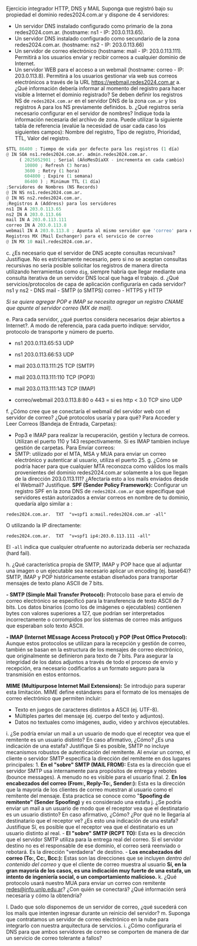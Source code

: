 Ejercicio integrador HTTP, DNS y MAIL
Suponga que registró bajo su propiedad el dominio redes2024.com.ar y dispone de 4 servidores:
- Un servidor DNS instalado configurado como primario de la zona redes2024.com.ar. (hostname: ns1 - IP: 203.0.113.65).
-  Un servidor DNS instalado configurado como secundario de la zona
redes2024.com.ar. (hostname: ns2 - IP: 203.0.113.66)
- Un servidor de correo electrónico (hostname: mail - IP: 203.0.113.111).
Permitirá a los usuarios envíar y recibir correos a cualquier dominio de
Internet.
- Un servidor WEB para el acceso a un webmail (hostname: correo - IP:
203.0.113.8). Permitirá a los usuarios gestionar vía web sus correos electrónicos a través de la URL https://webmail.redes2024.com.ar
a. ¿Qué información debería informar al momento del registro para hacer visible
a Internet el dominio registrado?
	Se deben definir los registros NS de `redes2024.com.ar` en el servidor DNS de la zona `com.ar` y los registros A para los NS previamente definidos.
b. ¿Qué registros sería necesario configurar en el servidor de nombres? Indique
toda la información necesaria del archivo de zona. Puede utilizar la siguiente
tabla de referencia (evalúe la necesidad de usar cada caso los siguientes
campos): Nombre del registro, Tipo de registro, Prioridad, TTL, Valor del
registro.
```python
$TTL 86400 ; Tiempo de vida por defecto para los registros (1 día)
@ IN SOA ns1.redes2024.com.ar. admin.redes2024.com.ar.
	 ( 2025052901 ; Serial (AñoMesDíaXX - incrementa en cada cambio)
	   10800 ; Refresh (3 horas) 
	   3600 ; Retry (1 hora)
	   604800 ; Expire (1 semana)
	   86400 ) ; Minimum TTL (1 día) 
;Servidores de Nombres (NS Records)
@ IN NS ns1.redes2024.com.ar.
@ IN NS ns2.redes2024.com.ar. 
;Registros A (Address) para los servidores 
ns1 IN A 203.0.113.65
ns2 IN A 203.0.113.66 
mail IN A 203.0.113.111 
correo IN A 203.0.113.8 
webmail IN A 203.0.113.8 ; Apunta al mismo servidor que 'correo' para el webmail ;
Registros MX (Mail Exchanger) para el servicio de correo 
@ IN MX 10 mail.redes2024.com.ar.
```
c. ¿Es necesario que el servidor de DNS acepte consultas recursivas?
Justifique.
	No es estrictamente necesario, pero si no se aceptan consultas recursivas no sería posible solicitar los registros de manera directa utilizando herramientas como `dig`, siempre habría que llegar mediante una consulta iterativa de un servidor DNS local que haga el trabajo.
d. ¿Qué servicios/protocolos de capa de aplicación configuraría en cada
servidor?
	ns1 y ns2 - DNS
	mail - SMTP (o SMTPS)
	correo - HTTPS y HTTP

_Si se quiere agregar POP e IMAP se necesita agregar un registro CNAME que apunte al servidor correo (MX de mail)._

e. Para cada servidor, ¿qué puertos considera necesarios dejar abiertos a
Internet?. A modo de referencia, para cada puerto indique: servidor, protocolo
de transporte y número de puerto.
- ns1 203.0.113.65:53 UDP
- ns1 203.0.113.66:53 UDP

- mail 203.0.113.111:25 TCP (SMTP)
- mail 203.0.113.111:110 TCP (POP3)
- mail 203.0.113.111:143 TCP (IMAP)

- correo/webmail 203.0.113.8:80 o 443 = si es http < 3.0 TCP sino UDP

f. ¿Cómo cree que se conectaría el webmail del servidor web con el servidor de
correo? ¿Qué protocolos usaría y para qué?
Para Acceder y Leer Correos (Bandeja de Entrada, Carpetas):
- Pop3 e IMAP para realizar la recuperación, gestión y lectura de correos. Utilizan el puerto 110 y 143 respectivamente. Si es IMAP tambien incluye gestión de carpetas.
Para Enviar correos:
- SMTP: utilizado por el MTA, MSA y MUA para enviar un correo electrónico y autenticar al usuario, utiliza el puerto 25.
g. ¿Cómo se podría hacer para que cualquier MTA reconozca como válidos los
mails provenientes del dominio redes2024.com.ar solamente a los que llegan
de la dirección 203.0.113.111? ¿Afectaría esto a los mails enviados desde el
Webmail? Justifique.
**SPF (Sender Policy Framework):** Configurar un registro SPF en la zona DNS de `redes2024.com.ar` que especifique qué servidores están autorizados a enviar correos en nombre de tu dominio, quedaría algo similar a :

```shell
redes2024.com.ar.  TXT  "v=spf1 a:mail.redes2024.com.ar -all"
```

O utilizando la IP directamente:

```shell
redes2024.com.ar.  TXT  "v=spf1 ip4:203.0.113.111 -all"
```

El `-all` indica que cualquier otrafuente no autorizada debería ser rechazada (hard fail).

h. ¿Qué característica propia de SMTP, IMAP y POP hace que al adjuntar una
imagen o un ejecutable sea necesario aplicar un encoding (ej. base64)?
SMTP, IMAP y POP históricamente estaban diseñados para transportar mensajes de texto plano ASCII de 7 bits.

**- SMTP (Simple Mail Transfer Protocol):** Protocolo base para el envío de correo electrónico se especificó para la transferencia de texto ASCII de 7 bits. Los datos binarios (como los de imágenes o ejecutables) contienen bytes con valores superiores a 127, que podrían ser interpretados incorrectamente o corrompidos por los sistemas de correo más antiguos que esperaban solo texto ASCII.

**- IMAP (Internet MEssage Access Protocol) y POP (Post Office Protocol):** Aunque estos protocolos se utilizan para la recepción y gestión de correo, también se basan en la estructura de los mensajes de correo electrónico, que originalmente se definieron para texto de 7 bits. Para asegurar la integridad de los datos adjuntos a través de todo el proceso de envío y recepción, era necesario codificarlos a un formato seguro para la transmisión en estos entornos.

**MIME (Multipurpose Internet Mail Extensions):** Se introdujo para superar esta limitación. MIME define estándares para el formato de los mensajes de correo electrónico que permiten incluir:

- Texto en juegos de caracteres distintos a ASCII (ej. UTF-8).
- Múltiples partes del mensaje (ej. cuerpo del texto y adjuntos).
- Datos no textuales como imágenes, audio, video y archivos ejecutables.

i. ¿Se podría enviar un mail a un usuario de modo que el receptor vea que el
remitente es un usuario distinto? En caso afirmativo, ¿Cómo? ¿Es una
indicación de una estafa? Justifique
	Si es posible, SMTP no incluye mecanismos robustos de autenticación del remitente. Al enviar un correo, el cliente o servidor SMTP especifica la dirección del remitente en dos lugares principales:
	1. **En el "sobre" SMTP (MAIL FROM):** Esta es la dirección que el servidor SMTP usa internamente para propósitos de entrega y rebotes (bounce messages). A menudo no es visible para el usuario final.
	2. **En los encabezados del correo (From:, Reply-To:, Sender:):** Esta es la dirección que la mayoría de los clientes de correo muestran al usuario como el remitente del mensaje.
	Esta practica se conoce como "**Spoofing de remitente" (Sender Spoofing)** y es considerado una estafa
j. ¿Se podría enviar un mail a un usuario de modo que el receptor vea que el
destinatario es un usuario distinto? En caso afirmativo, ¿Cómo? ¿Por qué no
le llegaría al destinatario que el receptor ve? ¿Es esto una indicación de una
estafa? Justifique
	Sí, es posible que el receptor vea que el destinatario es un usuario distinto al real.
	- **El "sobre" SMTP (RCPT TO):** Esta es la dirección que el servidor SMTP utiliza para la entrega real del correo. Si el servidor destino no es el responsable de ese dominio, el correo será reenviado o rebotará. Es la dirección "verdadera" de destino.
	- **Los encabezados del correo (To:, Cc:, Bcc:):** Estas son las direcciones que se incluyen _dentro del contenido del correo_ y que el cliente de correo muestra al usuario
**Sí, en la gran mayoría de los casos, es una indicación muy fuerte de una estafa, un intento de ingeniería social, o un comportamiento malicioso.**
k. ¿Qué protocolo usará nuestro MUA para enviar un correo con remitente
redes@info.unlp.edu.ar? ¿Con quién se conectará? ¿Qué información será
necesaria y cómo la obtendría?

l. Dado que solo disponemos de un servidor de correo, ¿qué sucederá con los
mails que intenten ingresar durante un reinicio del servidor?
m. Suponga que contratamos un servidor de correo electrónico en la nube para
integrarlo con nuestra arquitectura de servicios.
i. ¿Cómo configuraría el DNS para que ambos servidores de correo se
comporten de manera de dar un servicio de correo tolerante a fallos?